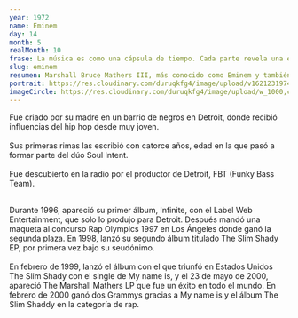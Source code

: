 ```yaml
---
year: 1972
name: Eminem
day: 14
month: 5
realMonth: 10
frase: La música es como una cápsula de tiempo. Cada parte revela una etapa de mi vida que fue o una etapa de mi vida.
slug: eminem
resumen: Marshall Bruce Mathers III, más conocido como Eminem y también por su álter ego "Slim Shady", rapero, cantante, productor discográfico y actor estadounidense.
portrait: https://res.cloudinary.com/duruqkfg4/image/upload/v1621231974/11_jt3i7r.webp
imageCircle: https://res.cloudinary.com/duruqkfg4/image/upload/w_1000,c_fill,ar_1:1,g_auto,r_max/v1621231974/10_d6l18u.webp
---
```


<p>Fue criado por su madre en un barrio de negros en Detroit, donde recibió influencias del hip hop desde muy joven.
<br />
<br />
Sus primeras rimas las escribió con catorce años, edad en la que pasó a formar parte del dúo Soul Intent.
<br />
<br />
Fue descubierto en la radio por el productor de Detroit, FBT (Funky Bass Team).
<br />
<br />
<!--more-->

Durante 1996, apareció su primer álbum, Infinite, con el Label Web Entertainment, que solo lo produjo para Detroit. Después mandó una maqueta al concurso Rap Olympics 1997 en Los Ángeles donde ganó la segunda plaza.
En 1998, lanzó su segundo álbum titulado The Slim Shady EP, por primera vez bajo su seudónimo.
<br />
<br />
En febrero de 1999, lanzó el álbum con el que triunfó en Estados Unidos The Slim Shady con el single de My name is, y el 23 de mayo de 2000, apareció The Marshall Mathers LP que fue un éxito en todo el mundo. En febrero de 2000 ganó dos Grammys gracias a My name is y el álbum The Slim Shaddy en la categoría de rap.</p>
